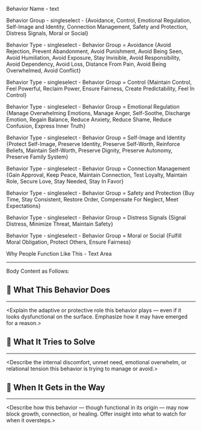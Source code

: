 Behavior Name - text

Behavior Group - singleselect - {Avoidance, Control, Emotional Regulation, Self-Image and Identity, Connection Management, Safety and Protection, Distress Signals, Moral or Social}

Behavior Type - singleselect - Behavior Group = Avoidance {Avoid Rejection, Prevent Abandonment, Avoid Punishment, Avoid Being Seen, Avoid Humiliation, Avoid Exposure, Stay Invisible, Avoid Responsibility, Avoid Dependency, Avoid Loss, Distance From Pain, Avoid Being Overwhelmed, Avoid Conflict}

Behavior Type - singleselect - Behavior Group = Control {Maintain Control, Feel Powerful, Reclaim Power, Ensure Fairness, Create Predictability, Feel In Control}

Behavior Type - singleselect - Behavior Group = Emotional Regulation {Manage Overwhelming Emotions, Manage Anger, Self-Soothe, Discharge Emotion, Regain Balance, Reduce Anxiety, Reduce Shame, Reduce Confusion, Express Inner Truth}

Behavior Type - singleselect - Behavior Group = Self-Image and Identity {Protect Self-Image, Preserve Identity, Preserve Self-Worth, Reinforce Beliefs, Maintain Self-Worth, Preserve Dignity, Preserve Autonomy, Preserve Family System}

Behavior Type - singleselect - Behavior Group = Connection Management {Gain Approval, Keep Peace, Maintain Connection, Test Loyalty, Maintain Role, Secure Love, Stay Needed, Stay In Favor}

Behavior Type - singleselect - Behavior Group = Safety and Protection {Buy Time, Stay Consistent, Restore Order, Compensate For Neglect, Meet Expectations}

Behavior Type - singleselect - Behavior Group = Distress Signals {Signal Distress, Minimize Threat, Maintain Safety}

Behavior Type - singleselect - Behavior Group = Moral or Social {Fulfill Moral Obligation, Protect Others, Ensure Fairness}

Why People Function Like This - Text Area

---
Body Content as Follows:

## 🧠 What This Behavior Does
---
<Explain the adaptive or protective role this behavior plays — even if it looks dysfunctional on the surface. Emphasize how it may have emerged for a reason.>

## 🔁 What It Tries to Solve
---
<Describe the internal discomfort, unmet need, emotional overwhelm, or relational tension this behavior is trying to manage or avoid.>

## 🚧 When It Gets in the Way
---
<Describe how this behavior — though functional in its origin — may now block growth, connection, or healing. Offer insight into what to watch for when it oversteps.>


